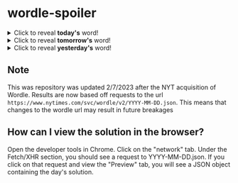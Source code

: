 # wordle-spoiler

<details>
  <summary>Click to reveal <b>today's</b> word!</summary>
  <br>
  <b> avail </b>
</details>

<details>
  <summary>Click to reveal <b>tomorrow's</b> word!</summary>
  <br>
  <b> kiosk </b>
</details>

<details>
  <summary>Click to reveal <b>yesterday's</b> word!</summary>
  <br>
  <b> cache </b>
</details>

## Note
This was repository was updated 2/7/2023 after the NYT acquisition of Wordle. Results are now based off requests to the url `https://www.nytimes.com/svc/wordle/v2/YYYY-MM-DD.json`. This means that changes to the wordle url may result in future breakages

## How can I view the solution in the browser?
Open the developer tools in Chrome. Click on the "network" tab. Under the Fetch/XHR section, you should see a request to YYYY-MM-DD.json. If you click on that request and view the "Preview" tab, you will see a JSON object containing the day's solution.